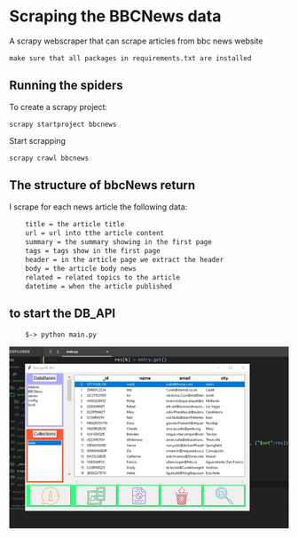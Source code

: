 
# Scraping the BBCNews data
A scrapy webscraper that can scrape articles from bbc news website
```
make sure that all packages in requirements.txt are installed
```

## Running the spiders
To create a scrapy project:
```
scrapy startproject bbcnews
```

Start scrapping
```
scrapy crawl bbcnews
```

## The structure of bbcNews return
I scrape for each news article the following data:
```
    title = the article title
    url = url into tthe article content
    summary = the summary showing in the first page
    tags = tags show in the first page 
    header = in the article page we extract the header 
    body = the article body news
    related = related topics to the article
    datetime = when the article published
```

## to start the DB_API
```
    $-> python main.py
```

<img src=DB_API/images/app.png>

